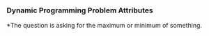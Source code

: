 <h3> Dynamic Programming Problem Attributes </h3>
*The question is asking for the maximum or minimum of something.  

